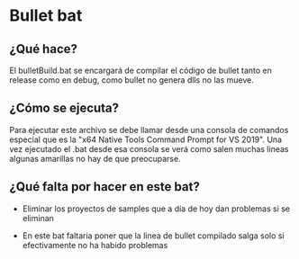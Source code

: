 # Bullet bat

## ¿Qué hace?

El bulletBuild.bat se encargará de compilar el código de bullet tanto en release como en debug, como bullet no genera dlls no las mueve.

## ¿Cómo se ejecuta?

Para ejecutar este archivo se debe llamar desde una consola de comandos especial que es la "x64 Native Tools Command Prompt for VS 2019".
Una vez ejecutado el .bat desde esa consola se verá como salen muchas lineas algunas amarillas  no hay de que preocuparse.

## ¿Qué falta por hacer en este bat?
* Eliminar los proyectos de samples que a día de hoy dan problemas si se eliminan

* En este bat faltaria poner que la linea de bullet compilado salga solo si efectivamente no ha habido problemas